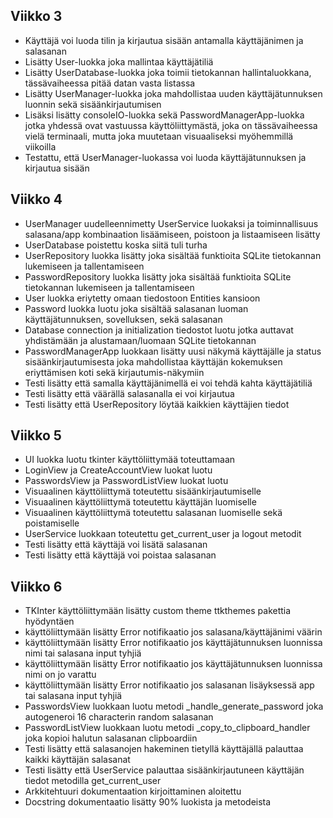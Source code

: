## Viikko 3

- Käyttäjä voi luoda tilin ja kirjautua sisään antamalla käyttäjänimen ja salasanan
- Lisätty User-luokka joka mallintaa käyttäjätiliä
- Lisätty UserDatabase-luokka joka toimii tietokannan hallintaluokkana, tässävaiheessa pitää datan vasta listassa
- Lisätty UserManager-luokka joka mahdollistaa uuden käyttäjätunnuksen luonnin sekä sisäänkirjautumisen
- Lisäksi lisätty consoleIO-luokka sekä PasswordManagerApp-luokka jotka yhdessä ovat vastuussa käyttöliittymästä, joka on tässävaiheessa vielä terminaali, mutta joka muutetaan visuaaliseksi myöhemmillä viikoilla
- Testattu, että UserManager-luokassa voi luoda käyttäjätunnuksen ja kirjautua sisään

## Viikko 4

- UserManager uudelleennimetty UserService luokaksi ja toiminnallisuus salasana/app kombinaation lisäämiseen, poistoon ja listaamiseen lisätty
- UserDatabase poistettu koska siitä tuli turha
- UserRepository luokka lisätty joka sisältää funktioita SQLite tietokannan lukemiseen ja tallentamiseen
- PasswordRepository luokka lisätty joka sisältää funktioita SQLite tietokannan lukemiseen ja tallentamiseen
- User luokka eriytetty omaan tiedostoon Entities kansioon
- Password luokka luotu joka sisältää salasanan luoman käyttäjätunnuksen, sovelluksen, sekä salasanan
- Database connection ja initialization tiedostot luotu jotka auttavat yhdistämään ja alustamaan/luomaan SQLite tietokannan
- PasswordManagerApp luokkaan lisätty uusi näkymä käyttäjälle ja status sisäänkirjautumisesta joka mahdollistaa käyttäjän kokemuksen eriyttämisen koti sekä kirjautumis-näkymiin
- Testi lisätty että samalla käyttäjänimellä ei voi tehdä kahta käyttäjätiliä
- Testi lisätty että väärällä salasanalla ei voi kirjautua
- Testi lisätty että UserRepository löytää kaikkien käyttäjien tiedot

## Viikko 5

- UI luokka luotu tkinter käyttöliittymää toteuttamaan
- LoginView ja CreateAccountView luokat luotu
- PasswordsView ja PasswordListView luokat luotu
- Visuaalinen käyttöliittymä toteutettu sisäänkirjautumiselle
- Visuaalinen käyttöliittymä toteutettu käyttäjän luomiselle
- Visuaalinen käyttöliittymä toteutettu salasanan luomiselle sekä poistamiselle
- UserService luokkaan toteutettu get_current_user ja logout metodit
- Testi lisätty että käyttäjä voi lisätä salasanan
- Testi lisätty että käyttäjä voi poistaa salasanan

## Viikko 6

- TKInter käyttöliittymään lisätty custom theme ttkthemes pakettia hyödyntäen
- käyttöliittymään lisätty Error notifikaatio jos salasana/käyttäjänimi väärin
- käyttöliittymään lisätty Error notifikaatio jos käyttäjätunnuksen luonnissa nimi tai salasana input tyhjiä
- käyttöliittymään lisätty Error notifikaatio jos käyttäjätunnuksen luonnissa nimi on jo varattu
- käyttöliittymään lisätty Error notifikaatio jos salasanan lisäyksessä app tai salasana input tyhjiä
- PasswordsView luokkaan luotu metodi _handle_generate_password joka autogeneroi 16 characterin random salasanan
- PasswordListView luokkaan luotu metodi _copy_to_clipboard_handler joka kopioi halutun salasanan clipboardiin
- Testi lisätty että salasanojen hakeminen tietyllä käyttäjällä palauttaa kaikki käyttäjän salasanat
- Testi lisätty että UserService palauttaa sisäänkirjautuneen käyttäjän tiedot metodilla get_current_user
- Arkkitehtuuri dokumentaation kirjoittaminen aloitettu
- Docstring dokumentaatio lisätty 90% luokista ja metodeista